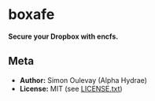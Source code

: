 # boxafe

**Secure your Dropbox with encfs.**

## Meta

* **Author:** Simon Oulevay (Alpha Hydrae)
* **License:** MIT (see [LICENSE.txt](https://raw.github.com/AlphaHydrae/boxafe/master/LICENSE.txt))
